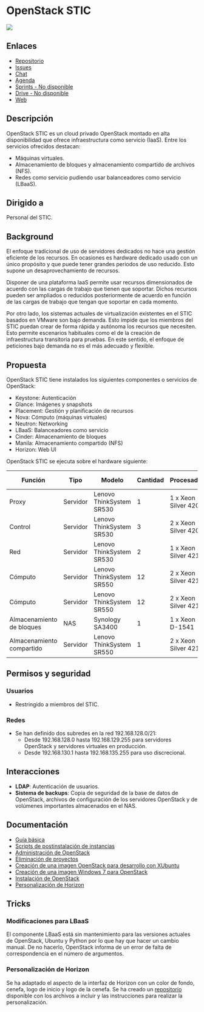 # OpenStack STIC

![](http://www.iihtcampus.com/wp-content/uploads/2018/07/Openstack.png)

## Enlaces

* [Repositorio]( https://gitlabdoc.ual.es/mtorres/openstack-ha-ansible.git)
* [Issues](http://gitlab.ual.es/mtorres/openstack-ha-ansible/issues)
* [Chat](https://chat.stic.ual.es/openstack/channels/openstack)
* [Agenda](http://gitlab.ual.es/mtorres/openstack-ha-ansible/-/boards)
* [Sprints - No disponible](https://gitlab.com/gitlab-org/gitter/webapp/-/milestones?sort=due_date_desc&state=closed)
* [Drive - No disponible](https://drive.google.com/open?id=1wuxdWzKuAc61UvocLMgfRCGt03r9aXT8)
* [Web](http://openstack.stic.ual.es/horizon)


## Descripción

OpenStack STIC es un cloud privado OpenStack montado en alta disponibilidad que ofrece infraestructura como servicio (IaaS). Entre los servicios ofrecidos destacan:

* Máquinas virtuales.
* Almacenamiento de bloques y almacenamiento compartido de archivos (NFS). 
* Redes como servicio pudiendo usar balanceadores como servicio (LBaaS).

## Dirigido a

Personal del STIC.

## Background

El enfoque tradicional de uso de servidores dedicados no hace una gestión eficiente de los recursos. En ocasiones es hardware dedicado usado con un único propósito y que puede tener grandes periodos de uso reducido. Esto supone un desaprovechamiento de recursos. 

Disponer de una plataforma IaaS permite usar recursos dimensionados de acuerdo con las cargas de trabajo que tienen que soportar. Dichos recursos pueden ser ampliados o reducidos posteriormente de acuerdo en función de las cargas de trabajo que tengan que soportar en cada momento.

Por otro lado, los sistemas actuales de virtualización existentes en el STIC basados en VMware son bajo demanda. Esto impide que los miembros del STIC puedan crear de forma rápida y autónoma los recursos que necesiten. Esto permite escenarios habituales como el de la creación de infraestructura transitoria para pruebas. En este sentido, el enfoque de peticiones bajo demanda no es el más adecuado y flexible.

## Propuesta

OpenStack STIC tiene instalados los siguientes componentes o servicios de OpenStack:

- Keystone: Autenticación
- Glance: Imágenes y snapshots
- Placement: Gestión y planificación de recursos
- Nova: Cómputo (máquinas virtuales)
- Neutron: Networking
- LBaaS: Balanceadores como servicio
- Cinder: Almacenamiento de bloques
- Manila: Almacenamiento compartido (NFS)
- Horizon: Web UI


OpenStack STIC se ejecuta sobre el hardware siguiente:

| Función                     | Tipo     | Modelo                   | Cantidad | Procesador           | Núcleos  | RAM (GB) | HD (TB) |
|------------------------------|----------|--------------------------|----------|----------------------|-----------|----------|---------|
| Proxy                        | Servidor | Lenovo ThinkSystem SR530 | 1        | 1 x Xeon Silver 4208 | 8         | 32       |         |
| Control                      | Servidor | Lenovo ThinkSystem SR530 | 3        | 2 x Xeon Silver 4208 | 16        | 64       |         |
| Red                          | Servidor | Lenovo ThinkSystem SR530 | 2        | 1 x Xeon Silver 4214 | 8         | 64       |         |
| Cómputo                     | Servidor | Lenovo ThinkSystem SR550 | 12       | 2 x Xeon Silver 4214 | 24        | 128      | 4.3     |
| Cómputo                     | Servidor | Lenovo ThinkSystem SR550 | 12       | 2 x Xeon Silver 4214 | 24        | 256      | 4.3     |
| Almacenamiento de bloques    | NAS      | Synology SA3400          | 1        | 1 x Xeon D-1541      | 8         | 16       | 10.4    |
| Almacenamiento compartido    | Servidor | Lenovo ThinkSystem SR550 | 1        | 2 x Xeon Silver 4210 | 20        | 64       | 6.6     |

## Permisos y seguridad

### Usuarios

* Restringido a miembros del STIC.

### Redes

- Se han definido dos subredes en la red 192.168.128.0/21:
    - Desde 192.168.128.0 hasta 192.168.129.255 para servidores OpenStack y servidores virtuales en producción.
    - Desde 192.168.130.1 hasta 192.168.135.255 para uso discrecional.

## Interacciones

* **LDAP**: Autenticación de usuarios.
* **Sistema de backups**: Copia de seguridad de la base de datos de OpenStack, archivos de configuración de los servidores OpenStack y de volúmenes importantes almacenados en el NAS.

## Documentación

* [Guía básica](https://ualmtorres.github.io/OpenStackDI/)
* [Scripts de postinstalación de instancias](https://github.com/ualmtorres/openstack-instaladores)
* [Administración de OpenStack](http://ualmtorres.github.io/howtos/AdministracionOpenStack/)
* [Eliminación de proyectos](https://ualmtorres.github.io/OpenStackTecnicosDI/docs/eliminarProyectos.html)
* [Creación de una imagen OpenStack para desarrollo con XUbuntu](http://ualmtorres.github.io/howtos/XUbuntu/)
* [Creación de una imagen Windows 7 para OpenStack](http://ualmtorres.github.io/howtos/Windows7OpenStack/)
* [Instalación de OpenStack](http://ualmtorres.github.io/howtos/InstalacionOpenStack/)
* [Personalización de Horizon](https://github.com/ualmtorres/ost)


## Tricks

### Modificaciones para LBaaS

El componente LBaaS está sin mantenimiento para las versiones actuales de OpenStack, Ubuntu y Python por lo que hay que hacer un cambio manual. De no hacerlo, OpenStack informa de un error de falta de correspondencia en el número de argumentos.

### Personalización de Horizon

Se ha adaptado el aspecto de la interfaz de Horizon con un color de fondo, cenefa, logo de inicio y logo de la cenefa. Se ha creado un [repositorio](https://github.com/ualmtorres/ost) disponible con los archivos a incluir y las instrucciones para realizar la personalización.


